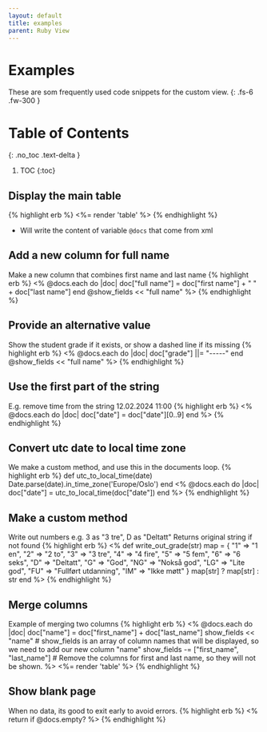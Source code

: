 ```yaml
---
layout: default
title: examples
parent: Ruby View
---
```


# Examples
These are som frequently used code snippets for the custom view.
{: .fs-6 .fw-300 }

# Table of Contents
{: .no_toc .text-delta }

1. TOC
{:toc}


## Display the main table
{% highlight erb %}
<%= render 'table' %>
{% endhighlight %}
- Will write the content of variable `@docs` that come from xml

## Add a new column for full name
Make a new column that combines first name and last name
{% highlight erb %}
<%
    @docs.each do |doc|
      doc["full name"] = doc["first name"] + " " + doc["last name"]
    end
    @show_fields << "full name"
%>
{% endhighlight %}

## Provide an alternative value
Show the student grade if it exists, or show a dashed line if its missing
{% highlight erb %}
<%
    @docs.each do |doc|
      doc["grade"] ||= "-----"
    end
    @show_fields << "full name"
%>
{% endhighlight %}

## Use the first part of the string
E.g. remove time from the string 12.02.2024 11:00
{% highlight erb %}
<%
    @docs.each do |doc|
      doc["date"] = doc["date"][0..9]
    end
%>
{% endhighlight %}

## Convert utc date to local time zone
We make a custom method, and use this in the documents loop.
{% highlight erb %}
def utc_to_local_time(date)
    Date.parse(date).in_time_zone('Europe/Oslo')
end
<%
    @docs.each do |doc|
      doc["date"] = utc_to_local_time(doc["date"])
    end
%>
{% endhighlight %}

## Make a custom method
Write out numbers e.g. 3 as "3 tre", D as "Deltatt"
Returns original string if not found
{% highlight erb %}
<% 
def write_out_grade(str)
  map = {
    "1" => "1 en", 
    "2" => "2 to",
    "3" => "3 tre", 
    "4" => "4 fire",
    "5" => "5 fem", 
    "6" => "6 seks", 
    "D" => "Deltatt", 
    "G" => "God", 
    "NG" => "Nokså god", 
    "LG" => "Lite god", 
    "FU" => "Fullført utdanning",
    "IM" => "Ikke møtt" }
  map[str] ? map[str] : str 
end
%>
{% endhighlight %}

## Merge columns
Example of merging two columns
{% highlight erb %}
<%
  @docs.each do |doc|
      doc["name"] = doc["first_name"] + doc["last_name"]
  show_fields << "name" # show_fields is an array of column names that will be displayed, so we need to add our new column "name"
  show_fields -= ["first_name", "last_name"] # Remove the columns for first and last name, so they will not be shown.
%>
<%= render 'table' %> 
{% endhighlight %}


## Show blank page
When no data, its good to exit early to avoid errors.
{% highlight erb %}
<% return if @docs.empty? %>
{% endhighlight %}

